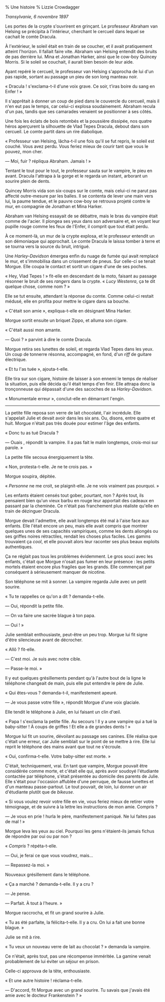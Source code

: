% Une histoire
% Lizzie Crowdagger

*Transylvanie, 6 novembre 1897*

Les portes de la crypte s'ouvrirent en grinçant. Le professeur Abraham
van Helsing se précipita à l'intérieur, cherchant le cercueil dans
lequel se cachait le comte Dracula.

À l'extérieur, le soleil était en train de se coucher, et il avait
pratiquement atteint l'horizon. Il fallait faire vite. Abraham van
Helsing entendit des bruits de pas derrière lui. Mina et Jonathan
Harker, ainsi que le cow-boy Quincey Morris. Si le soleil se couchait,
il aurait bien besoin de leur aide.

Ayant repéré le cercueil, le professeur van Helsing s'approcha de lui
d'un pas rapide, sortant au passage un pieu de son long manteau noir.

« Dracula ! s'exclama-t-il d'une voix grave. Ce soir, t'iras boire du
sang en Enfer ! »

Il s'apprêtait à donner un coup de pied dans le couvercle du cercueil,
mais il n'en eut pas le temps, car celui-ci explosa
soudainement. Abraham recula d'un pas, tandis que ses camarades
venaient se positionner à ses côtés.

Une fois les éclats de bois retombés et la poussière dissipée, nos
quatre héros aperçurent la silhouette de Vlad Tepes Dracula, debout dans son
cercueil. Le comte partit dans un rire diabolique.

« Professeur van Helsing, lâcha-t-il une fois qu'il se fut repris, le
soleil est couché. Vous avez perdu. Vous feriez mieux de courir tant
que vous le pouvez, mon cher.

— Moi, fuir ? répliqua Abraham. Jamais ! »

Tentant le tout pour le tout, le professeur sauta sur le vampire, le
pieu en avant. Dracula l'attrapa à la gorge et le regarda un instant,
arborant un sourire plein de dents.

Quincey Morris vida son six-coups sur le comte, mais celui-ci ne parut
pas affecté outre-mesure par les balles. Il se contenta de lever une
main vers lui, la paume tendue, et le pauvre cow-boy se retrouva
projeté contre le mur, en compagnie de Jonathan et Mina Harker.

Abraham van Helsing essayait de se débattre, mais le bras du vampire
était comme de l'acier. Il plongea ses yeux dans son adversaire et, en
voyant leur pupille rouge comme les feux de l'Enfer, il comprit que
tout était perdu.

À ce moment-là, un mur de la crypte explosa, et le professeur entendit
un son démoniaque qui approchait. Le comte Dracula le laissa tomber
à terre et se tourna vers la source du bruit, intrigué.

Une *Harley-Davidson* émergea enfin du nuage de fumée qui avait
remplacé le mur, et s'immobilisa dans un crissement de pneus. Sur
celle-ci se tenait Morgue. Elle coupa le contact et sortit un cigare
d'une de ses poches.

« Hey, Vlad Tepes ! » fit-elle en descendant de la moto, faisant au passage
résonner le bruit de ses *rangers* dans la crypte. « *Lucy Westenra*,
ça te dit quelque chose, comme nom ? »

Elle se tut ensuite, attendant la réponse du comte. Comme celui-ci
restait médusé, elle en profita pour mettre le cigare dans sa bouche.

« C'était son amie », expliqua-t-elle en désignant Mina Harker.

Morgue sortit ensuite un briquet Zippo, et alluma son cigare.

« C'était aussi mon amante.

— Quoi ? » parvint à dire le comte Dracula.

Morgue retira ses lunettes de soleil, et regarda Vlad Tepes dans les
yeux. Un coup de tonnerre résonna, accompagné, en fond, d'un *riff* de
guitare électrique.

« Et tu l'as tuée », ajouta-t-elle.

Elle tira sur son cigare, histoire de laisser à son ennemi le temps de
réaliser la situation, puis elle décida qu'il était temps d'en
finir. Elle attrapa donc la tronçonneuse qui dépassait d'une des
sacoches de sa *Harley-Davidson*.

« Monumentale erreur », conclut-elle en démarrant l'engin.

*****

La petite fille reposa son verre de lait chocolaté, l'air
incrédule. Elle s'appelait Julie et devait avoir dans les six ans. Ou,
disons, entre quatre et huit. Morgue n'était pas très douée pour
estimer l'âge des enfants.

« Donc tu as tué Dracula ?

— Ouais , répondit la vampire. Il a pas fait le malin longtemps,
crois-moi sur parole. »

La petite fille secoua énergiquement la tête.

« Non, protesta-t-elle. Je ne te crois pas. »

Morgue soupira, dépitée.

« *Personne* ne me croit, se plaignit-elle. Je ne vois vraiment pas
pourquoi. »

Les enfants étaient censés tout gober, pourtant, non ? Après tout,
ils pensaient bien qu'un vieux barbu en rouge leur apportait des
cadeaux en passant par la cheminée. Ce n'était pas franchement plus
réaliste qu'elle en train de dézinguer Dracula.

Morgue devait l'admettre, elle avait longtemps été mal à l'aise face
aux enfants. Elle l'était encore un peu, mais elle avait compris que
montrer quelques unes de ses capacités vampiriques, comme les dents
allongés ou ses griffes noires rétractiles, rendait les choses plus
faciles. Les gamins trouvaient ça *cool*, et elle pouvait alors leur
raconter ses plus beaux exploits authentiques.

Ça ne réglait pas tous les problèmes évidemment. Le gros souci avec
les enfants, c'était que Morgue n'osait pas fumer en leur
présence : les petits mortels étaient encore plus fragiles que les
grands. Elle commençait par conséquent à sérieusement manquer de nicotine.

Son téléphone se mit à sonner. La vampire regarda Julie avec un petit
sourire.

« Tu te rappelles ce qu'on a dit ? demanda-t-elle.

— Oui, répondit la petite fille.

— On va faire une sacrée blague à ton papa.

— Oui ! »

Julie semblait enthousiaste, peut-être un peu trop. Morgue lui fit
signe d'être silencieuse avant de décrocher.

« Allô ? fit-elle.

— C'est moi. Je suis avec notre cible.

— Passe-le moi. »

Il y eut quelques grésillements pendant qu'à l'autre bout de la ligne
le téléphone changeait de main, puis elle put entendre le père de
Julie.

« Qui êtes-vous ? demanda-t-il, manifestement apeuré.

— Je vous passe votre fille », répondit Morgue d'une voix glaciale.

Elle tendit le téléphone à Julie, en lui faisant un clin d'œil.

« Papa ! s'exclama la petite fille. Au secours ! Il y a une vampire
qui a tué la baby-sitter ! À coups de griffes ! Et elle a de grandes
dents ! »

Morgue lui fit un sourire, dévoilant au passage ses canines. Elle
réalisa que c'était une erreur, car Julie semblait sur le point de se
mettre à rire. Elle lui reprit le téléphone des mains avant que tout
ne s'écroule.

« Oui, confirma-t-elle. Votre baby-sitter est morte. »

C'était, techniquement, vrai. En tant que vampire, Morgue pouvait être
considérée comme morte, et c'était elle qui, après avoir soudoyé
l'étudiante contactée par téléphone, s'était présentée au domicile des
parents de Julie. Elle s'était pour l'occasion affublée d'une
perruque, de fausse lunettes et d'un manteau passe-partout. Le tout
pouvait, de loin, lui donner un air 
d'étudiante plutôt que de *bikeuse*.

« Si vous voulez revoir votre fille en vie, vous feriez mieux de
retirer votre témoignage, et de suivre à la lettre les instructions de
mon amie. Compris ?

— Je vous en prie ! hurla le père, manifestement paniqué. Ne lui faites pas de mal ! »

Morgue leva les yeux au ciel. Pourquoi les gens n'étaient-ils jamais
fichus de répondre par oui ou par non ?

« *Compris* ? répéta-t-elle.

— Oui, je ferai ce que vous voudrez, mais...

— Repassez-la moi. »

Nouveaux grésillement dans le téléphone.

« Ça a marché ? demanda-t-elle. Il y a cru ?

— Je pense.

— Parfait. À tout à l'heure. »

Morgue raccrocha, et fit un grand sourire à Julie.

« Tu as été parfaite, la félicita-t-elle. Il y a cru. On lui a fait
une bonne blague. »

Julie se mit à rire. 

« Tu veux un nouveau verre de lait au chocolat ? » demanda la vampire.

Ce n'était, après tout, pas une récompense imméritée. La gamine venait
probablement de lui éviter un séjour en prison.

Celle-ci approuva de la tête, enthousiaste.

« Et une autre histoire ! réclama-t-elle.

— D'accord, fit Morgue avec un grand sourire. Tu savais que j'avais
été amie avec le docteur Frankenstein ? »

